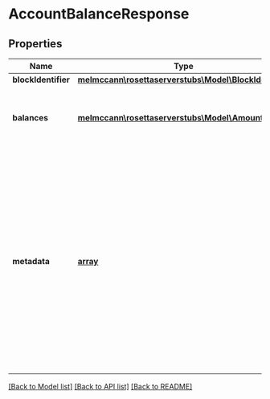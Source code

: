 # AccountBalanceResponse

## Properties
Name | Type | Description | Notes
------------ | ------------- | ------------- | -------------
**blockIdentifier** | [**melmccann\rosettaserverstubs\Model\BlockIdentifier**](BlockIdentifier.md) |  | 
**balances** | [**melmccann\rosettaserverstubs\Model\Amount**](Amount.md) | A single account may have a balance in multiple currencies. | 
**metadata** | [**array**](.md) | Account-based blockchains that utilize a nonce or sequence number should include that number in the metadata. This number could be unique to the identifier or global across the account address. | [optional] 

[[Back to Model list]](../README.md#documentation-for-models) [[Back to API list]](../README.md#documentation-for-api-endpoints) [[Back to README]](../README.md)


